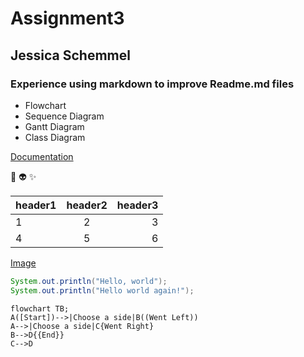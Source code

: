 # **Assignment3**
## **Jessica Schemmel**
### **Experience using markdown to improve Readme.md files**
- Flowchart
- Sequence Diagram
- Gantt Diagram
- Class Diagram

[Documentation](https://github.com/adam-p/markdown-here/wiki/Markdown-Cheatsheet#headers)

:yellow_heart: :alien: :sparkles:

|header1|header2|header3|
|:---|:---:|---:|
|1|2|3|
|4|5|6|

[Image](https://mermaid.js.org/header.png)

```Java 
System.out.println("Hello, world");
System.out.println("Hello world again!");
```

```mermaid
flowchart TB;
A([Start])-->|Choose a side|B((Went Left))
A-->|Choose a side|C{Went Right}
B-->D{{End}}
C-->D
```